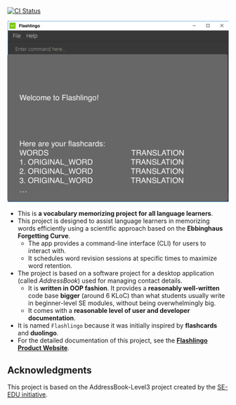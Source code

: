 [![CI Status](https://github.com/AY2324S1-CS2103T-T11-4/tp/workflows/Java%20CI/badge.svg)](https://github.com/AY2324S1-CS2103T-T11-4/tp/actions)

![Ui](docs/images/MainUi.png)

* This is **a vocabulary memorizing project for all language learners**.<br>
* This project is designed to assist language learners in memorizing words efficiently using a scientific approach based on the **Ebbinghaus Forgetting Curve**.
  * The app provides a command-line interface (CLI) for users to interact with.
  * It schedules word revision sessions at specific times to maximize word retention.
* The project is based on a software project for a desktop application (called _AddressBook_) used for managing contact details.
  * It is **written in OOP fashion**. It provides a **reasonably well-written** code base **bigger** (around 6 KLoC) than what students usually write in beginner-level SE modules, without being overwhelmingly big.
  * It comes with a **reasonable level of user and developer documentation**.
* It is named `Flashlingo` because it was initially inspired by **flashcards** and **duolingo**.
* For the detailed documentation of this project, see the **[Flashlingo Product Website](https://ay2324s1-cs2103t-t11-4.github.io/tp/)**.

## Acknowledgments
This project is based on the AddressBook-Level3 project created by the [SE-EDU initiative](https://se-education.org).

